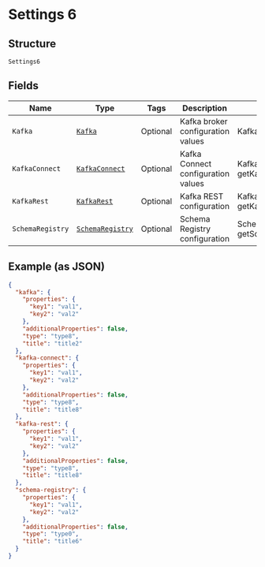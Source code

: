 
# Settings 6

## Structure

`Settings6`

## Fields

| Name | Type | Tags | Description | Getter | Setter |
|  --- | --- | --- | --- | --- | --- |
| `Kafka` | [`Kafka`](../../doc/models/kafka.md) | Optional | Kafka broker configuration values | Kafka getKafka() | setKafka(Kafka kafka) |
| `KafkaConnect` | [`KafkaConnect`](../../doc/models/kafka-connect.md) | Optional | Kafka Connect configuration values | KafkaConnect getKafkaConnect() | setKafkaConnect(KafkaConnect kafkaConnect) |
| `KafkaRest` | [`KafkaRest`](../../doc/models/kafka-rest.md) | Optional | Kafka REST configuration | KafkaRest getKafkaRest() | setKafkaRest(KafkaRest kafkaRest) |
| `SchemaRegistry` | [`SchemaRegistry`](../../doc/models/schema-registry.md) | Optional | Schema Registry configuration | SchemaRegistry getSchemaRegistry() | setSchemaRegistry(SchemaRegistry schemaRegistry) |

## Example (as JSON)

```json
{
  "kafka": {
    "properties": {
      "key1": "val1",
      "key2": "val2"
    },
    "additionalProperties": false,
    "type": "type8",
    "title": "title2"
  },
  "kafka-connect": {
    "properties": {
      "key1": "val1",
      "key2": "val2"
    },
    "additionalProperties": false,
    "type": "type8",
    "title": "title8"
  },
  "kafka-rest": {
    "properties": {
      "key1": "val1",
      "key2": "val2"
    },
    "additionalProperties": false,
    "type": "type8",
    "title": "title8"
  },
  "schema-registry": {
    "properties": {
      "key1": "val1",
      "key2": "val2"
    },
    "additionalProperties": false,
    "type": "type0",
    "title": "title6"
  }
}
```

